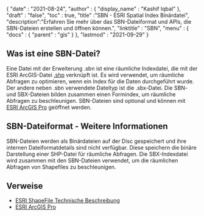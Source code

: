 {
  "date" : "2021-08-24",
  "author" : {
    "display_name" : "Kashif Iqbal"
},
  "draft" : "false",
  "toc" : true,
  "title" :"SBN - ESRI Spatial Index Binärdatei",
  "description":"Erfahren Sie mehr über das SBN-Dateiformat und APIs, die SBN-Dateien erstellen und öffnen können.",
  "linktitle" : "SBN",
  "menu" : {
    "docs" : {
      "parent" : "gis"
}
},
  "lastmod" : "2021-09-29"
}

## Was ist eine SBN-Datei?

Eine Datei mit der Erweiterung .sbn ist eine räumliche Indexdatei, die mit der ESRI ArcGIS-Datei [.shp](/de/gis/shp/) verknüpft ist. Es wird verwendet, um räumliche Abfragen zu optimieren, wenn ein Index für die Daten durchgeführt wurde. Der andere neben .sbn verwendete Dateityp ist die .sbx-Datei. Die SBN- und SBX-Dateien bilden zusammen einen Formindex, um räumliche Abfragen zu beschleunigen. SBN-Dateien sind optional und können mit [ESRI ArcGIS Pro](https://www.esri.com/en-us/arcgis/products/arcgis-pro/overview) geöffnet werden.

## SBN-Dateiformat - Weitere Informationen

SBN-Dateien werden als Binärdateien auf der Disc gespeichert und ihre internen Dateiformatdetails sind nicht verfügbar. Diese speichern die binäre Darstellung einer SHP-Datei für räumliche Abfragen. Die SBX-Indexdatei wird zusammen mit den SBN-Dateien verwendet, um die räumlichen Abfragen von Shapefiles zu beschleunigen.

## Verweise

* [ESRI ShapeFile Technische Beschreibung](https://www.esri.com/content/dam/esrisites/sitecore-archive/Files/Pdfs/library/whitepapers/pdfs/shapefile.pdf)
* [ESRI ArcGIS Pro](https://www.esri.com/en-us/arcgis/products/arcgis-pro/overview)

